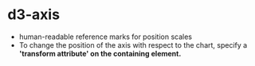 # d3-axis

- human-readable reference marks for position scales
- To change the position of the axis with respect to the chart, specify a <b>'transform attribute' on the containing element. 

